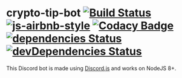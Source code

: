 # crypto-tip-bot [![Build Status](https://travis-ci.org/Robiiinos/crypto-tip-bot.svg?branch=master)](https://travis-ci.org/Robiiinos/crypto-tip-bot) [![js-airbnb-style](https://img.shields.io/badge/code%20style-airbnb-brightgreen.svg)](https://github.com/airbnb/javascript) [![Codacy Badge](https://api.codacy.com/project/badge/Grade/392d2232b75e41c69382169edbb7b9f0)](https://www.codacy.com/project/Bashilor/crypto-tip-bot/dashboard?utm_source=github.com&amp;utm_medium=referral&amp;utm_content=Robiiinos/crypto-tip-bot&amp;utm_campaign=Badge_Grade_Dashboard) [![dependencies Status](https://david-dm.org/Robiiinos/CryptoDonateBOT/status.svg)](https://david-dm.org/Robiiinos/crypto-tip-bot) [![devDependencies Status](https://david-dm.org/Robiiinos/CryptoDonateBOT/dev-status.svg)](https://david-dm.org/Robiiinos/crypto-tip-bot?type=dev)

This Discord bot is made using [Discord.js](https://github.com/discordjs/discord.js) and works on NodeJS 8+.
